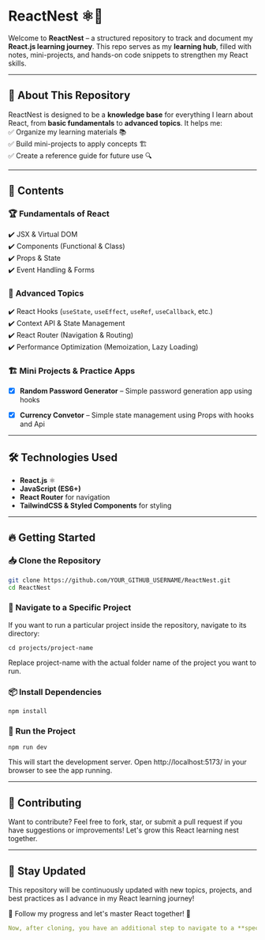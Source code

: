 # ReactNest ⚛️🏡  

Welcome to **ReactNest** – a structured repository to track and document my **React.js learning journey**. This repo serves as my **learning hub**, filled with notes, mini-projects, and hands-on code snippets to strengthen my React skills.  

---

## 🚀 About This Repository  
ReactNest is designed to be a **knowledge base** for everything I learn about React, from **basic fundamentals** to **advanced topics**. It helps me:  
✅ Organize my learning materials 📚  
✅ Build mini-projects to apply concepts 🏗️  
✅ Create a reference guide for future use 🔍  

---

## 📌 Contents  

### 🏆 **Fundamentals of React**  
✔️ JSX & Virtual DOM  
✔️ Components (Functional & Class)  
✔️ Props & State  
✔️ Event Handling & Forms  

### 🎯 **Advanced Topics**  
✔️ React Hooks (`useState`, `useEffect`, `useRef`, `useCallback`, etc.)  
✔️ Context API & State Management  
✔️ React Router (Navigation & Routing)  
✔️ Performance Optimization (Memoization, Lazy Loading)  

### 🏗 **Mini Projects & Practice Apps**  
- [x] **Random Password Generator** – Simple password generation app using hooks
- [x] **Currency Convetor** – Simple state management using Props with hooks and Api 

 

---

## 🛠️ Technologies Used  
- **React.js** ⚛️  
- **JavaScript (ES6+)**  
- **React Router** for navigation  
- **TailwindCSS & Styled Components** for styling  

---

## 🔥 Getting Started  

### 📥 Clone the Repository  
```bash
git clone https://github.com/YOUR_GITHUB_USERNAME/ReactNest.git
cd ReactNest
```
### 📂 Navigate to a Specific Project
If you want to run a particular project inside the repository, navigate to its directory:
```base
cd projects/project-name
```
Replace project-name with the actual folder name of the project you want to run.

### 📦 Install Dependencies
```base
npm install
```

### 🚀 Run the Project
```base
npm run dev
```
This will start the development server. Open http://localhost:5173/ in your browser to see the app running.

---

## 🌟 Contributing
Want to contribute? Feel free to fork, star, or submit a pull request if you have suggestions or improvements! Let's grow this React learning nest together.

---
## 📢 Stay Updated
This repository will be continuously updated with new topics, projects, and best practices as I advance in my React learning journey!

🚀 Follow my progress and let's master React together! 🎉
```yaml
Now, after cloning, you have an additional step to navigate to a **specific project** before running it. Let me know if you need further modifications! 🚀🔥
```
